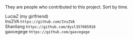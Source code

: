 They are people who contributed to this project. Sort by time.    
  
  
LuciaZ (my girlfriend)  
InsZVA `https://github.com/InsZVA`  
Shanliang `https://github.com/dysl357085918`  
gaocegege `https://github.com/gaocegege`  
